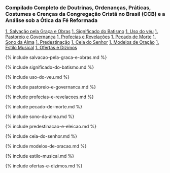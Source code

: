 ### Compilado Completo de Doutrinas, Ordenanças, Práticas, Costumes e Crenças da Congregação Cristã no Brasil (CCB) e a Análise sob a Ótica da Fé Reformada

[1. Salvação pela Graça e Obras](#salvacao-pela-graca-e-obras)
[1. Significado do Batismo](#significado-do-batismo)
[1. Uso do véu](#uso-do-veu)
[1. Pastoreio e Governança](#pastoreio-e-governanca)
[1. Profecias e Revelações](#profecias-e-revelacoes)
[1. Pecado de Morte](#pecado-de-morte)
[1. Sono da Alma](#sono-da-alma)
[1. Predestinação](#predestinacao-e-eleicao)
[1. Ceia do Senhor](#ceia-do-senhor)
[1. Modelos de Oração](#modelos-de-oracao)
[1. Estilo Musical](#estilo-musical)
[1. Ofertas e Dízimos](#ofertas-e-dizimos)

{% include salvacao-pela-graca-e-obras.md %}

{% include significado-do-batismo.md %}

{% include uso-do-veu.md %}

{% include pastoreio-e-governanca.md %}

{% include profecias-e-revelacoes.md %}

{% include pecado-de-morte.md %}

{% include sono-da-alma.md %}

{% include predestinacao-e-eleicao.md %}

{% include ceia-do-senhor.md %}

{% include modelos-de-oracao.md %}

{% include estilo-musical.md %}

{% include ofertas-e-dizimos.md %}